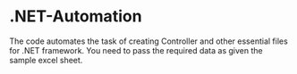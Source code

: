 # .NET-Automation
The code automates the task of creating Controller and other essential files for .NET framework. You need to pass the required data as given the sample excel sheet. 
